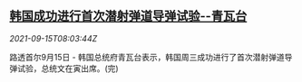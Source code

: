 <!--1631694663000-->
[韩国成功进行首次潜射弹道导弹试验--青瓦台](https://cn.reuters.com/article/south-korea-kp-submarine-missile-0915-idCNKBS2GB0N7)
------

<div><i>2021-09-15T08:03:44Z</i></div><p>路透首尔9月15日 - 韩国总统府青瓦台表示，韩国周三成功进行了首次潜射弹道导弹试验，总统文在寅出席。(完)</p>
